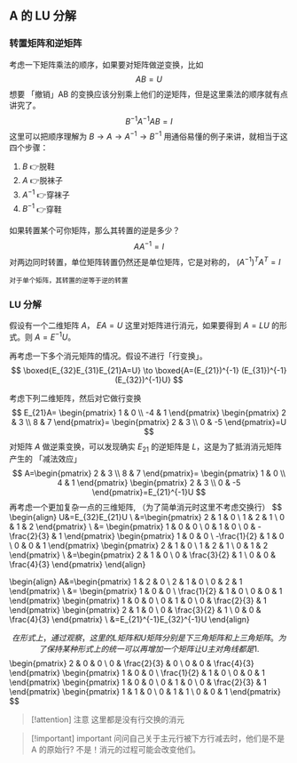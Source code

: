 ## A 的 LU 分解

### 转置矩阵和逆矩阵
考虑一下矩阵乘法的顺序，如果要对矩阵做逆变换，比如
$$
AB=U
$$
想要 「撤销」AB 的变换应该分别乘上他们的逆矩阵，但是这里乘法的顺序就有点讲究了。
$$
B^{-1}A^{-1}AB=I
$$
这里可以把顺序理解为 $B\to A\to A^{-1}\to B^{-1}$ 用通俗易懂的例子来讲，就相当于这四个步骤：
1. $B$ 👉脱鞋
2. $A$ 👉脱袜子
3. $A^{-1}$ 👉穿袜子
4. $B^{-1}$ 👉穿鞋

如果转置某个可你矩阵，那么其转置的逆是多少？
$$
AA^{-1}=I
$$
对两边同时转置，单位矩阵转置仍然还是单位矩阵，它是对称的， $(A^{-1})^TA^T=I$
```ad-summary
对于单个矩阵，其转置的逆等于逆的转置
```


### LU 分解
假设有一个二维矩阵 $A$， $EA=U$ 这里对矩阵进行消元，如果要得到 $A=LU$ 的形式。则 $A=E^{-1}U$。

再考虑一下多个消元矩阵的情况。假设不进行「行变换」。
$$
\boxed{E_{32}E_{31}E_{21}A=U}
\to
\boxed{A=(E_{21})^{-1} (E_{31})^{-1} (E_{32})^{-1}U}
$$



考虑下列二维矩阵，然后对它做行变换
$$
E_{21}A=
\begin{pmatrix}
1 & 0 \\
-4 & 1
\end{pmatrix}
\begin{pmatrix}
2 & 3  \\
8 & 7
\end{pmatrix}=
\begin{pmatrix}
2 & 3 \\
0 & -5
\end{pmatrix}=U
$$
对矩阵 $A$ 做逆乘变换，可以发现确实 $E_{21}$ 的逆矩阵是 $L$，这是为了抵消消元矩阵产生的 「减法效应」
$$
A=\begin{pmatrix}
2 & 3  \\
8 & 7
\end{pmatrix}=
\begin{pmatrix}
1 & 0 \\
4 & 1
\end{pmatrix}
\begin{pmatrix}
2 & 3  \\
0 & -5
\end{pmatrix}=E_{21}^{-1}U
$$
再考虑一个更加复杂一点的三维矩阵, （为了简单消元时这里不考虑交换行）
$$
\begin{align}
U&=E_{32}E_{21}U \\
&=\begin{pmatrix}
2 & 1 & 0 \\
1 & 2 & 1 \\
0 & 1 & 2
\end{pmatrix} \\
&= \begin{pmatrix}
1 & 0 & 0 \\
0 & 1 & 0 \\
0 & -\frac{2}{3} & 1
\end{pmatrix}
\begin{pmatrix}
1 & 0 & 0 \\
-\frac{1}{2} & 1 & 0 \\
0 & 0 & 1
\end{pmatrix}
\begin{pmatrix}
2 & 1 & 0 \\
1 & 2 & 1 \\
0 & 1 & 2
\end{pmatrix} \\
&=\begin{pmatrix}
2 & 1 & 0 \\
0 & \frac{3}{2} & 1 \\
0 & 0 & \frac{4}{3}
\end{pmatrix}
\end{align}

$$
$$
\begin{align}
A&=\begin{pmatrix}
1 & 2 & 0 \\
2 & 1 & 0 \\
0 & 2 & 1
\end{pmatrix} \\
&= \begin{pmatrix}
1 & 0 & 0 \\
\frac{1}{2} & 1 & 0 \\
0 & 0 & 1
\end{pmatrix}
\begin{pmatrix}
1 & 0 & 0 \\
0 & 1 & 0 \\
0 & \frac{2}{3} & 1
\end{pmatrix}
\begin{pmatrix}
2 & 1 & 0 \\
0 & \frac{3}{2} & 1 \\
0 & 0 & \frac{4}{3}
\end{pmatrix} \\
&=E_{21}^{-1}E_{32}^{-1}U
\end{align}

$$
在形式上，通过观察，这里的 L 矩阵和 U 矩阵分别是下三角矩阵和上三角矩阵。为了保持某种形式上的统一可以再增加一个矩阵让 U 主对角线都是 1.
$$
\begin{pmatrix}
2 & 0 & 0 \\
0 & \frac{2}{3} & 0 \\
0 & 0 & \frac{4}{3}
\end{pmatrix}
\begin{pmatrix}
1 & 0 & 0 \\
\frac{1}{2} & 1 & 0 \\
0 & 0 & 1
\end{pmatrix}
\begin{pmatrix}
1 & 0 & 0 \\
0 & 1 & 0 \\
0 & \frac{2}{3} & 1
\end{pmatrix}
\begin{pmatrix}
1 & 1 & 0 \\
0 & 1 & 1 \\
0 & 0 & 1
\end{pmatrix} 
$$

> [!attention] 注意
> 这里都是没有行交换的消元


> [!important] important
> 问问自己关于主元行被下方行减去时，他们是不是 A
的原始行? 不是！消元的过程可能会改变他们。
